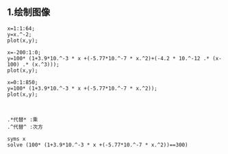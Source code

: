 ## 1.绘制图像

	x=1:1:64;
	y=x.^-2;
	plot(x,y);

	x=-200:1:0;
	y=100* (1+3.9*10.^-3 * x +(-5.77*10.^-7 * x.^2)+(-4.2 * 10.^-12 .* (x-100) .* (x.^3)));
	plot(x,y);

	x=0:1:850;
	y=100* (1+3.9*10.^-3 * x +(-5.77*10.^-7 * x.^2));
	plot(x,y);

	
	
	.*代替* :乘  
	.^代替^ :次方
	
	syms x
	solve (100* (1+3.9*10.^-3 * x +(-5.77*10.^-7 * x.^2))==300)
	


